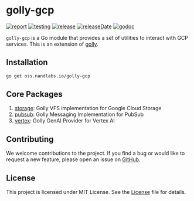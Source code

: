 # golly-gcp

[![report](https://img.shields.io/badge/go%20report-A+-brightgreen.svg?style=flat)](https://goreportcard.com/report/oss.nandlabs.io/golly-gcp)
[![testing](https://img.shields.io/github/actions/workflow/status/nandlabs/golly/go_ci.yml?branch=main&event=push&color=228B22)](https://github.com/nandlabs/golly-gcp/actions?query=event%3Apush+branch%3Amain+)
[![release](https://img.shields.io/github/v/release/nandlabs/golly-gcp?label=latest&color=228B22)](https://github.com/nandlabs/golly-gcp/releases/latest)
[![releaseDate](https://img.shields.io/github/release-date/nandlabs/golly-gcp?label=released&color=00ADD8)](https://github.com/nandlabs/golly-gcp/releases/latest)
[![godoc](https://godoc.org/oss.nandlabs.io/golly?status.svg)](https://pkg.go.dev/oss.nandlabs.io/golly-gcp)

`golly-gcp` is a Go module that provides a set of utilities to interact with GCP services. This is an extension of [golly](https://github.com/nandlabs/golly).

## Installation

```bash
go get oss.nandlabs.io/golly-gcp
```

## Core Packages

1. [storage](storage/README.md): Golly VFS implementation for Google Cloud Storage
2. [pubsub](pubsub/README.md): Golly Messaging Implementation for PubSub
3. [vertex](vertex/README.md): Golly GenAI Provider for Vertex AI

## Contributing

We welcome contributions to the project. If you find a bug or would like to
request a new feature, please open an issue on
[GitHub](https://github.com/nandlabs/golly-gcp/issues).

## License

This project is licensed under MIT License. See the [License](LICENSE) file for
details.
